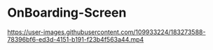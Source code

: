 # OnBoarding-Screen

https://user-images.githubusercontent.com/109933224/183273588-78396bf6-ed3d-4151-b191-f23b4f563a44.mp4

